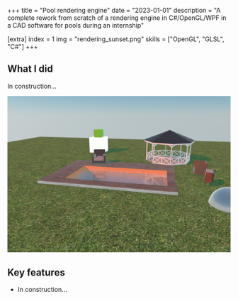 +++
title = "Pool rendering engine"
date = "2023-01-01"
description = "A complete rework from scratch of a rendering engine in C#/OpenGL/WPF in a CAD software for pools during an internship"

[extra]
index = 1
img = "rendering_sunset.png"
skills = ["OpenGL", "GLSL", "C#"]
+++

## What I did

In construction...

![Render](/img/backbuffer_color.png)

## Key features

- In construction...